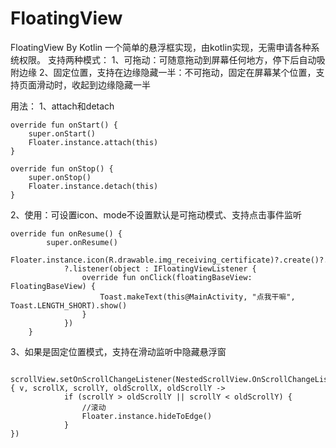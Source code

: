 # FloatingView
FloatingView By Kotlin
一个简单的悬浮框实现，由kotlin实现，无需申请各种系统权限。
支持两种模式：
1、可拖动：可随意拖动到屏幕任何地方，停下后自动吸附边缘
2、固定位置，支持在边缘隐藏一半：不可拖动，固定在屏幕某个位置，支持页面滑动时，收起到边缘隐藏一半

用法：
1、attach和detach

    override fun onStart() {
        super.onStart()
        Floater.instance.attach(this)
    }

    override fun onStop() {
        super.onStop()
        Floater.instance.detach(this)
    }
    
2、使用：可设置icon、mode不设置默认是可拖动模式、支持点击事件监听

    override fun onResume() {
            super.onResume()
            Floater.instance.icon(R.drawable.img_receiving_certificate)?.create()?.mode(ModeConstant.MODE_STALL)
                ?.listener(object : IFloatingViewListener {
                    override fun onClick(floatingBaseView: FloatingBaseView) {
                        Toast.makeText(this@MainActivity, "点我干嘛", Toast.LENGTH_SHORT).show()
                    }
                })
        }
    
3、如果是固定位置模式，支持在滑动监听中隐藏悬浮窗

     scrollView.setOnScrollChangeListener(NestedScrollView.OnScrollChangeListener { v, scrollX, scrollY, oldScrollX, oldScrollY ->
                if (scrollY > oldScrollY || scrollY < oldScrollY) {
                    //滚动
                    Floater.instance.hideToEdge()
                }
    })
